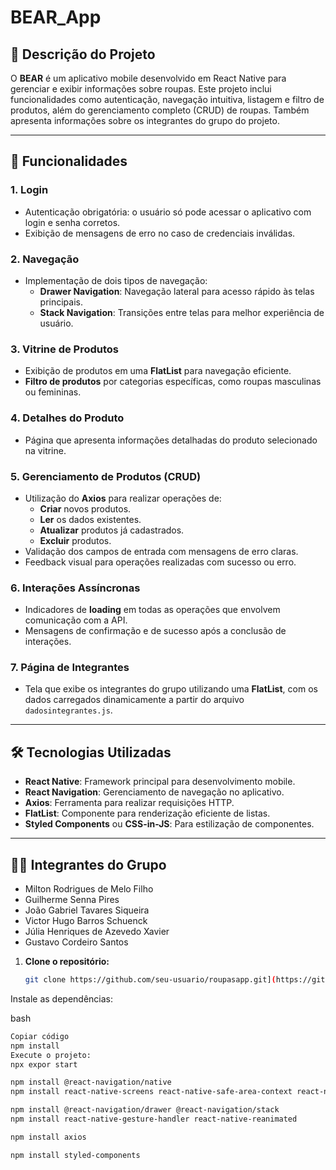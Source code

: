 # BEAR_App

## 📜 Descrição do Projeto

O **BEAR** é um aplicativo mobile desenvolvido em React Native para gerenciar e exibir informações sobre roupas. Este projeto inclui funcionalidades como autenticação, navegação intuitiva, listagem e filtro de produtos, além do gerenciamento completo (CRUD) de roupas. Também apresenta informações sobre os integrantes do grupo do projeto.

---

## 🔧 Funcionalidades

### 1. **Login**
- Autenticação obrigatória: o usuário só pode acessar o aplicativo com login e senha corretos.
- Exibição de mensagens de erro no caso de credenciais inválidas.

### 2. **Navegação**
- Implementação de dois tipos de navegação:
  - **Drawer Navigation**: Navegação lateral para acesso rápido às telas principais.
  - **Stack Navigation**: Transições entre telas para melhor experiência de usuário.

### 3. **Vitrine de Produtos**
- Exibição de produtos em uma **FlatList** para navegação eficiente.
- **Filtro de produtos** por categorias específicas, como roupas masculinas ou femininas.

### 4. **Detalhes do Produto**
- Página que apresenta informações detalhadas do produto selecionado na vitrine.

### 5. **Gerenciamento de Produtos (CRUD)**
- Utilização do **Axios** para realizar operações de:
  - **Criar** novos produtos.
  - **Ler** os dados existentes.
  - **Atualizar** produtos já cadastrados.
  - **Excluir** produtos.
- Validação dos campos de entrada com mensagens de erro claras.
- Feedback visual para operações realizadas com sucesso ou erro.

### 6. **Interações Assíncronas**
- Indicadores de **loading** em todas as operações que envolvem comunicação com a API.
- Mensagens de confirmação e de sucesso após a conclusão de interações.

### 7. **Página de Integrantes**
- Tela que exibe os integrantes do grupo utilizando uma **FlatList**, com os dados carregados dinamicamente a partir do arquivo `dadosintegrantes.js`.

---

## 🛠️ Tecnologias Utilizadas

- **React Native**: Framework principal para desenvolvimento mobile.
- **React Navigation**: Gerenciamento de navegação no aplicativo.
- **Axios**: Ferramenta para realizar requisições HTTP.
- **FlatList**: Componente para renderização eficiente de listas.
- **Styled Components** ou **CSS-in-JS**: Para estilização de componentes.

---
## 👨‍💻 Integrantes do Grupo
- Milton Rodrigues de Melo Filho
- Guilherme Senna Pires
- João Gabriel Tavares Siqueira
- Victor Hugo Barros Schuenck
- Júlia Henriques de Azevedo Xavier
- Gustavo Cordeiro Santos



1. **Clone o repositório:**
   ```bash
   git clone https://github.com/seu-usuario/roupasapp.git](https://github.com/Gustavo-c-s/SerraTecMobileTrabalhoFinal

Instale as dependências:

bash
 ```bash
Copiar código
npm install
Execute o projeto:
npx expor start

npm install @react-navigation/native
npm install react-native-screens react-native-safe-area-context react-native-gesture-handler react-native-reanimated react-native-vector-icons

npm install @react-navigation/drawer @react-navigation/stack
npm install react-native-gesture-handler react-native-reanimated

npm install axios

npm install styled-components

